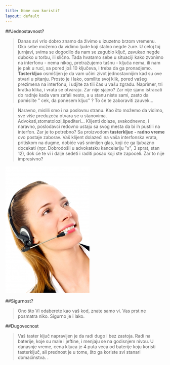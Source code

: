 ```yaml
---
title: Kome ovo koristi?
layout: default
---
```


##Jednostavnost?

> Danas svi vrlo dobro znamo da živimo u izuzetno brzom vremenu. 
Oko sebe možemo da vidimo ljude koji stalno negde žure. U celoj toj jurnjavi, svima se dogodilo da nam se zagubio ključ,
zavukao negde duboko u torbu, ili slično. Tada hvatamo sebe u situaciji kako zvonimo na interfonu - 
nema nikog, pretražujemo tašnu - ključa nema, ili nam je pak u ruci, sa pored još 10 ključeva, 
i treba da ga pronadjemo. **Tasterkljuc** osmišljen je da vam učini zivot jednostavnijim kad su 
ove stvari u pitanju. Prosto je i lako, osmilite svoj klik, pored vašeg prezimena na interfonu, 
i udjite za tili čas u vašu zgradu. Naprimer, tri kratka klika, i vrata se otvaraju. Zar nije sjajno? Zar nije sjano 
istracati do radnje kada vam zafali nesto, a u stanu niste sami, zasto da pomislite " cek, da ponesem kljuc" ? To će te
zaboraviti zauvek...

> Naravno, mislili smo i na poslovnu stranu. Kao što možemo da vidimo, sve više preduzeća otvara se u stanovima. Advokati,stomatolozi,špediteri...
Klijenti dolaze, svakodnevno, i naravno, poslodavci redovno ustaju sa svog mesta da bi ih pustili na interfon. Zar je to potrebno?
Sa proizvodom **tasterkljuc - radno vreme** ovo postaje zaborav. Vaš klijent dolazeći na vaša interfonska vrata, pritiskom na 
dugme, dobiće vaš snimljen glas, koji će ga ljubazno docekati (npr. Dobrodošli u advokatsku kancelariju "x", 3 sprat, stan 12), dok 
će te vi i dalje sedeti i raditi posao koji ste zapoceli. Zar to nije impresivno?




![kkk](/assets/images/news/woman_phone_fdpn_Ambro.jpg)

##Sigurnost?

> Ono što Vi odaberete kao vaš kod, znate samo vi. Vas prst ne posmatra niko. Sigurno je i lako. 

##Dugovecnost

> Vaš taster ključ napravljen je da radi dugo i bez zastoja. Radi na baterije, koje su male i jeftine, i menjaju se na godisnjem nivou.
U danasnje vreme, cena kljuca je 4 puta veca od baterije koju koristi tasterključ, ali prednost je u tome, što ga koriste svi stanari 
domaćinstva. .








